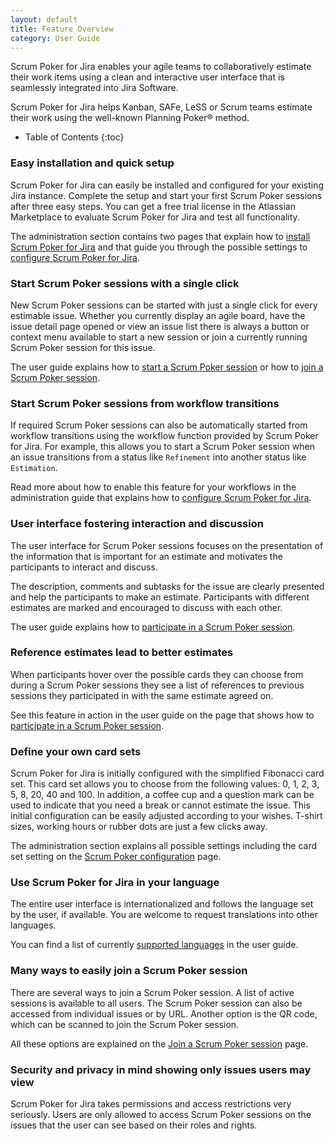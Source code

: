 ```yaml
---
layout: default
title: Feature Overview
category: User Guide
---
```


Scrum Poker for Jira enables your agile teams to collaboratively estimate their work items using a clean and interactive user interface that is seamlessly integrated into Jira Software.

Scrum Poker for Jira helps Kanban, SAFe, LeSS or Scrum teams estimate their work using the well-known Planning Poker® method.

* Table of Contents
{:toc}

###  Easy installation and quick setup

Scrum Poker for Jira can easily be installed and configured for your existing Jira instance.
Complete the setup and start your first Scrum Poker sessions after three easy steps.
You can get a free trial license in the Atlassian Marketplace to evaluate Scrum Poker for Jira and test all functionality.

The administration section contains two pages that explain how to [install Scrum Poker for Jira](/scrum-poker-installation) and that guide you through the possible settings to [configure Scrum Poker for Jira](/scrum-poker-configuration).

### Start Scrum Poker sessions with a single click

New Scrum Poker sessions can be started with just a single click for every estimable issue.
Whether you currently display an agile board, have the issue detail page opened or view an issue list there is always a button or context menu available to start a new session or join a currently running Scrum Poker session for this issue.

The user guide explains how to [start a Scrum Poker session](/start-scrum-poker-session) or how to [join a Scrum Poker session](/join-scrum-poker-session).

### Start Scrum Poker sessions from workflow transitions

If required Scrum Poker sessions can also be automatically started from workflow transitions using the workflow function provided by Scrum Poker for Jira. For example, this allows you to start a Scrum Poker session when an issue transitions from a status like `Refinement` into another status like `Estimation`.

Read more about how to enable this feature for your workflows in the administration guide that explains how to [configure Scrum Poker for Jira](/scrum-poker-configuration).

### User interface fostering interaction and discussion

The user interface for Scrum Poker sessions focuses on the presentation of the information that is important for an estimate and motivates the participants to interact and discuss.

The description, comments and subtasks for the issue are clearly presented and help the participants to make an estimate.
Participants with different estimates are marked and encouraged to discuss with each other.

The user guide explains how to [participate in a Scrum Poker session](/participate-in-scrum-poker-session).

### Reference estimates lead to better estimates

When participants hover over the possible cards they can choose from during a Scrum Poker sessions they see a list of references to previous sessions they participated in with the same estimate agreed on.

See this feature in action in the user guide on the page that shows how to [participate in a Scrum Poker session](/participate-in-scrum-poker-session).

### Define your own card sets

Scrum Poker for Jira is initially configured with the simplified Fibonacci card set.
This card set allows you to choose from the following values: 0, 1, 2, 3, 5, 8, 20, 40 and 100.
In addition, a coffee cup and a question mark can be used to indicate that you need a break or cannot estimate the issue.
This initial configuration can be easily adjusted according to your wishes.
T-shirt sizes, working hours or rubber dots are just a few clicks away.

The administration section explains all possible settings including the card set setting on the [Scrum Poker configuration](/scrum-poker-configuration) page.

### Use Scrum Poker for Jira in your language

The entire user interface is internationalized and follows the language set by the user, if available. You are welcome to request translations into other languages.

You can find a list of currently [supported languages](/supported-languages) in the user guide.

### Many ways to easily join a Scrum Poker session

There are several ways to join a Scrum Poker session.
A list of active sessions is available to all users.
The Scrum Poker session can also be accessed from individual issues or by URL.
Another option is the QR code, which can be scanned to join the Scrum Poker session.

All these options are explained on the [Join a Scrum Poker session](/join-scrum-poker-session) page.

### Security and privacy in mind showing only issues users may view

Scrum Poker for Jira takes permissions and access restrictions very seriously.
Users are only allowed to access Scrum Poker sessions on the issues that the user can see based on their roles and rights.
